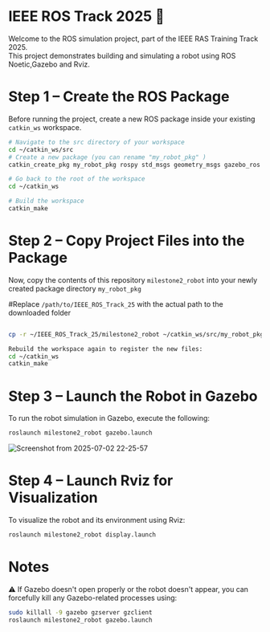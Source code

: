# IEEE ROS Track 2025 🚀

Welcome to the ROS simulation project, part of the IEEE RAS Training Track 2025.  
This project demonstrates building and simulating a robot using ROS Noetic,Gazebo and Rviz.

# Step 1 – Create the ROS Package
Before running the project, create a new ROS package inside your existing `catkin_ws` workspace.
```bash
# Navigate to the src directory of your workspace
cd ~/catkin_ws/src
# Create a new package (you can rename "my_robot_pkg" )
catkin_create_pkg my_robot_pkg rospy std_msgs geometry_msgs gazebo_ros

# Go back to the root of the workspace
cd ~/catkin_ws

# Build the workspace
catkin_make
```
# Step 2 – Copy Project Files into the Package
Now, copy the contents of this repository `milestone2_robot` into your newly created package directory `my_robot_pkg`

 #Replace `/path/to/IEEE_ROS_Track_25` with the actual path to the downloaded folder
```bash

cp -r ~/IEEE_ROS_Track_25/milestone2_robot ~/catkin_ws/src/my_robot_pkg/
```
```bash
Rebuild the workspace again to register the new files:
cd ~/catkin_ws
catkin_make
```
# Step 3 – Launch the Robot in Gazebo
To run the robot simulation in Gazebo, execute the following:
```bash
roslaunch milestone2_robot gazebo.launch 
```
![Screenshot from 2025-07-02 22-25-57](https://github.com/user-attachments/assets/9b05c169-f6a0-4bbd-8afc-3960e0e555d2)


# Step 4 – Launch Rviz for Visualization
To visualize the robot and its environment using Rviz:
```bash
roslaunch milestone2_robot display.launch 
```
# Notes
⚠️ If Gazebo doesn't open properly or the robot doesn't appear, you can forcefully kill any Gazebo-related processes using:
``` bash
sudo killall -9 gazebo gzserver gzclient
roslaunch milestone2_robot gazebo.launch
```
